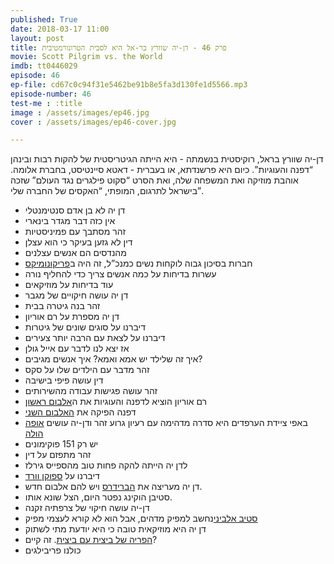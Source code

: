 ```yaml
---
published: True
date: 2018-03-17 11:00
layout: post
title: פרק 46 - דן-יה שוורץ בר-אל היא לסבית הטרונורמטיבית
movie: Scott Pilgrim vs. the World
imdb: tt0446029
episode: 46
ep-file: cd67c0c94f31e5462be91b8e5fa3d130fe1d5566.mp3
episode-number: 46
test-me : :title
image : /assets/images/ep46.jpg
cover : /assets/images/ep46-cover.jpg

---
```


דן-יה שוורץ בראל, רוקיסטית בנשמתה - היא הייתה הגיטריסטית של להקות רבות ובינהן “דפנה והעוגיות”. כיום היא פרשנדתא, או בעברית - דאטא סיינטיסט, בחברת אלומה. אוהבת מוזיקה ואת המשפחה שלה, ואת הסרט “סקוט פילגרים נגד העולם” שזכה בישראל לתרגום, המופתי, “האקסים של החברה שלי”.

* דן יה לא בן אדם סנטימנטלי
* אין כזה דבר מגדר בינארי
* זהר מסתבך עם פמיניסטיות
* דין לא גזען בעיקר כי הוא עצלן
* מהנדסים הם אנשים עצלנים
* חברות בסיכון גבוה לוקחות נשים כמנכ”ל, זה היה ב[פריקונומיקס](http://freakonomics.com/podcast/glass-cliff/)
* עשרות בדיחות על כמה אנשים צריך כדי להחליף נורה
* עוד בדיחות על מוזיקאים
* דן יה עושה חיקויים של מגבר
* זהר בנה גיטרה בבית
* דן יה מספרת על רם אוריון
* דיברנו על סוגים שונים של גיטרות
* דיברנו על לצאת עם הרבה יותר צעירים
* אז יצא לנו לדבר עם אייל גולן
* איך זה שלילד יש אמא ואמא? איך אנשים מגיבים?
* זהר מדבר עם הילדים שלו על סקס
* דין עושה פיפי בישיבה
* זהר עושה פגישות עבודה מהשירותים
* רם אוריון הוציא לדפנה והעוגיות את ה[אלבום ראשון](https://oogiot.bandcamp.com/album/-)
* דפנה הפיקה את [האלבום השני](https://oogiot.bandcamp.com/album/--2)
* באפי ציידת הערפדים היא סדרה מדהימה עם רעיון גרוע
זהר ודן-יה עושים [אופה הולה](https://www.youtube.com/watch?v=VpkL5WjHIW0)
* יש רק 151 פוקימונים
* זהר מתפזם על דין
* לדן יה הייתה להקה פחות טוב מהספייס גירלז
* דיברנו על [ספוקן וורד](https://www.youtube.com/watch?v=i3IztvJ2Swc)
* דן יה מעריצה את [הברידרס](http://thebreedersmusic.com/) ויש להם אלבום חדש.
* סטיבן הוקינג נפטר היום, הצל שונא אותו.
* דן-יה עושה חיקוי של צרפתיה זקנה
* [סטיב אלביני](https://en.wikipedia.org/wiki/Steve_Albini)נחשב למפיק מדהים, אבל הוא לא קורא לעצמי מפיק
* דן יה היא מוזיקאית טובה כי היא יודעת מתי לשתוק
* [הפריה של ביצית עם ביצית](https://www.haaretz.co.il/misc/1.1225010). זה קיים?
* כולנו פריבילגים